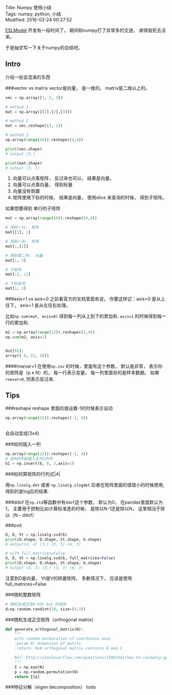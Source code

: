 Title: Numpy 使用小结  
Tags: numpy, python, 小结  
Modified: 2016-03-24 00:27:52

[ESLModel](https://github.com/littlezz/ESL-Model) 开发有一段时间了， 期间和numpy打了非常多的交道， 虐得我死去活来。  

于是抽空写一下关于numpy的总结吧。  

Intro
--------
介绍一些会混淆的东西

###vector vs matrix
vector是向量， 是一维的。 
matrix是二维以上的。  

```python
vec = np.array([1, 2, 3])

# method 1
mat = np.array([[1],[2],[3]])

# method 2
mat = vec.reshape((3, 1))

# mathod 3
np.array(range(16)).reshape((4,4))

print(vec.shape)
# output (3,)

print(mat.shape)
# output (3, 1)

``` 

1. 向量可以点乘矩阵， 反过来也可以， 结果是向量。
2. 向量可以点乘向量， 得到标量
3. 向量没有倒置
4. 矩阵使用下标的时候， 结果是向量， 使用slice 来查询的时候， 得到子矩阵。  


如果想要得到  单行的子矩阵  

```python  
mat = np.array(range(16)).reshape((4,4))

# 得到一行， 矩阵
mat[[1], :]

# 得到一列， 矩阵
mat[:,[1]]

# 得到第二列， 向量
mat[:, 2]

# 子矩阵
mat[:2, :2]

# 下标查询
mat[1, 2]
```   

###axis=1 vs axis=0
之前看官方的文档里面有说， 你要这样记：axis=0 是从上往下， axis=1 是从左往右处理。  

比如`np.sum(mat, axis=0)` 得到每一列从上到下的累加和. `axis=1` 的时候得到每一行的累加和.  

```python  
m2 = np.array(range(12)).reshape((3,4))
np.sum(m2, axis=1)


Out[65]:
array([ 6, 22, 38])

```
####rowvar=1
在使用`np.cov` 的时候，里面有这个参数， 默认是非零， 表示你的矩阵是（p x N）的， 每一行表示变量， 每一列里面存的是样本数据。  如果`rowvar=0`, 则表示反过来.  


Tips
-----
###reshape
reshape 里面的值设置-1的时候表示自动

```python
np.array(range(12)).reshape((-1, 4))
  
```
会自动变成(3x4)  

###如何插入一列

```python
np.array(range(12)).reshape((-1, 4))
# 在0的开始插入全为3的列
b1 = np.insert(b, 0, 3,axis=1)
```
###如何算矩阵的行列式$|A|$  


用`np.linalg.det` 或者 `np.linalg.slogdet`
后者在矩阵里面的值很小的时候使用, 得到的是log后的结果.

###ddof
在`np.std`等函数中有`ddof`这个参数， 默认为0， 在pandas里面默认为1， 主要用于控制比如计算标准差的时候， 是除以N-1还是除以N， 这里相当于除以（N - ddof）

###svd
```python
U, D, Vt = np.linalg.svd(b)
print(U.shape, D.shape, Vt.shape, b.shape)
# output(4, 4) (3,) (3, 3) (4, 3)

# with full_matrices=False
U, D, Vt = np.linalg.svd(b, full_matrices=False)
print(U.shape, D.shape, Vt.shape, b.shape)
# output (4, 3) (3,) (3, 3) (4, 3)
```  
注意到D是向量， Vt是V的转置矩阵。
多数情况下， 应该是使用full_matrices=False

###随机整数矩阵
```python
# 随机生成包含0-9的 4x3 的矩阵
d=np.random.randint(10, size=(4,3))
```

###随机生成正交矩阵（orthogonal matrix）

```python
def generate_orthogonal_matrix(N):
    """
    with random permutation of coordinate axes
    :param N: dimension of matrix
    :return: NxN orthogonal matrix contains 0 and 1

    Ref: http://stackoverflow.com/questions/33003341/how-to-randomly-generate-a-nonnegative-orthogonal-matrix-in-numpy
    """
    I = np.eye(N)
    p = np.random.permutation(N)
    return I[p]
```

###特征分解（eigen decomposition）
todo





